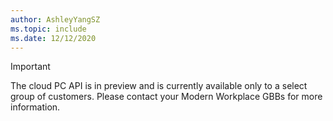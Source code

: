 ```yaml
---
author: AshleyYangSZ
ms.topic: include
ms.date: 12/12/2020
---
```


<!-- markdownlint-disable MD041-->

> [!IMPORTANT]
> The cloud PC API is in preview and is currently available only to a select group of customers. Please contact your Modern Workplace GBBs for more information.
